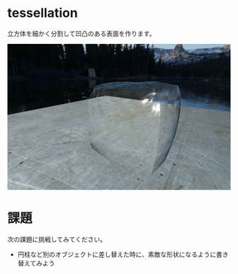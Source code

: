 # tessellation
立方体を細かく分割して凹凸のある表面を作ります。

![結果画像](result.png)

# 課題
次の課題に挑戦してみてください。

- 円柱など別のオブジェクトに差し替えた時に、素敵な形状になるように書き替えてみよう

